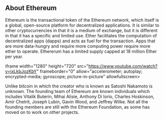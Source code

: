 ## About Ethereum

Ethereum is the transactional token of the Ethereum network, which itself is a global, open-source platform for decentralized applications. It is similar to other cryptocurrencies in that it is a medium of exchange, but it is different in that it has a specific and limited use. Ether facilitates the computation of decentralized apps (dapps) and acts as fuel for the transaction. Apps that are more data-hungry and require more computing power require more ether to operate. Ethererum has a limited supply capped at 18 million Ether per year.

iframe width=\"1280\" height=\"720\" src=\"https://www.youtube.com/watch?v=jxLkbJozKbY" frameborder=\"0\" allow=\"accelerometer; autoplay; encrypted-media; gyroscope; picture-in-picture\" allowfullscreen></iframe>

Unlike bitcoin in which the creator who is known as Satoshi Nakamoto is unknown. The founding team of Ethereum are known individuals which includes Vitalik Buterin, Mihai Alisie, Anthony Di lorio, Charles Hoskinson, Amir Chetrit, Joseph Lubin, Gavin Wood, and Jeffrey Wilke. Not all the founding members are still with the Ethereum Foundation, as some has moved on to work on other projects.
